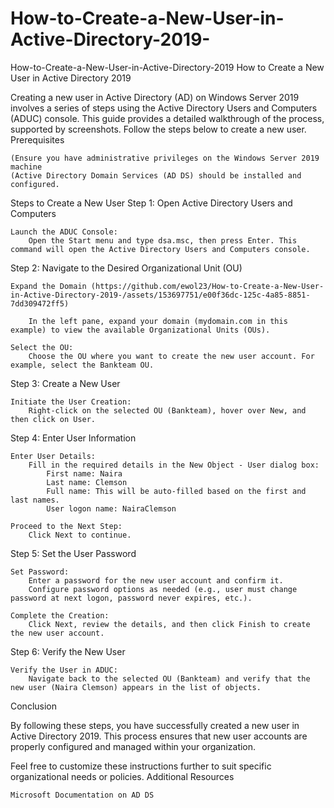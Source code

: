 # How-to-Create-a-New-User-in-Active-Directory-2019-
How-to-Create-a-New-User-in-Active-Directory-2019
How to Create a New User in Active Directory 2019

Creating a new user in Active Directory (AD) on Windows Server 2019 involves a series of steps using the Active Directory Users and Computers (ADUC) console. This guide provides a detailed walkthrough of the process, supported by screenshots. Follow the steps below to create a new user.
Prerequisites

    (Ensure you have administrative privileges on the Windows Server 2019 machine
    (Active Directory Domain Services (AD DS) should be installed and configured.

Steps to Create a New User
Step 1: Open Active Directory Users and Computers

    Launch the ADUC Console:
        Open the Start menu and type dsa.msc, then press Enter. This command will open the Active Directory Users and Computers console.

Step 2: Navigate to the Desired Organizational Unit (OU)

    Expand the Domain (https://github.com/ewol23/How-to-Create-a-New-User-in-Active-Directory-2019-/assets/153697751/e00f36dc-125c-4a85-8851-7dd309472ff5) 

        In the left pane, expand your domain (mydomain.com in this example) to view the available Organizational Units (OUs).

    Select the OU:
        Choose the OU where you want to create the new user account. For example, select the Bankteam OU.

Step 3: Create a New User

    Initiate the User Creation:
        Right-click on the selected OU (Bankteam), hover over New, and then click on User.

Step 4: Enter User Information

    Enter User Details:
        Fill in the required details in the New Object - User dialog box:
            First name: Naira
            Last name: Clemson
            Full name: This will be auto-filled based on the first and last names.
            User logon name: NairaClemson

    Proceed to the Next Step:
        Click Next to continue.

Step 5: Set the User Password

    Set Password:
        Enter a password for the new user account and confirm it.
        Configure password options as needed (e.g., user must change password at next logon, password never expires, etc.).

    Complete the Creation:
        Click Next, review the details, and then click Finish to create the new user account.

Step 6: Verify the New User

    Verify the User in ADUC:
        Navigate back to the selected OU (Bankteam) and verify that the new user (Naira Clemson) appears in the list of objects.

Conclusion

By following these steps, you have successfully created a new user in Active Directory 2019. This process ensures that new user accounts are properly configured and managed within your organization.

Feel free to customize these instructions further to suit specific organizational needs or policies.
Additional Resources

    Microsoft Documentation on AD DS
